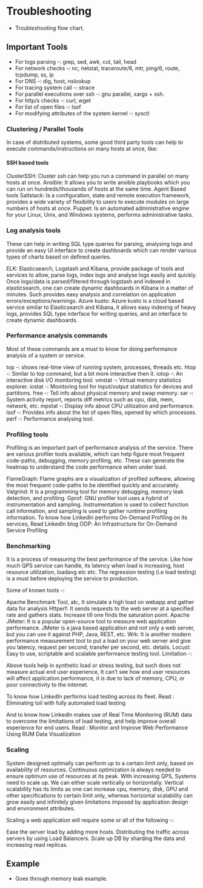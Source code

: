 # Troubleshooting

* Troubleshooting flow chart.

## Important Tools

* For logs parsing -: grep, sed, awk, cut, tail, head
* For network checks -: nc, netstat, traceroute/6, mtr, ping/6, route, tcpdump, ss, ip
* For DNS -: dig, host, nslookup
* For tracing system call -: strace
* For parallel executions over ssh -: gnu parallel, xargs + ssh.
* For http/s checks -: curl, wget
* For list of open files -: lsof
* For modifying attributes of the system kernel -: sysctl

### Clustering / Parallel Tools

In case of distributed systems, some good third party tools can help to execute commands/instructions on many hosts at once, like:

#### SSH based tools
ClusterSSH: Cluster ssh can help you run a command in parallel on many hosts at once.
Ansible: It allows you to write ansible playbooks which you can run on hundreds/thousands of hosts at the same time.
Agent Based tools
Saltstack: Is a configuration, state and remote execution framework, provides a wide variety of flexibility to users to execute modules on large numbers of hosts at once.
Puppet: Is an automated administrative engine for your Linux, Unix, and Windows systems, performs administrative tasks.

### Log analysis tools
These can help in writing SQL type queries for parsing, analysing logs and provide an easy UI interface to create dashboards which can render various types of charts based on defined queries.

ELK: Elasticsearch, Logstash and Kibana, provide package of tools and services to allow, parse logs, index logs and analyse logs easily and quickly. Once logs/data is parsed/filtered through logstash and indexed in elasticsearch, one can create dynamic dashboards in Kibana in a matter of minutes. Such provides easy analysis and correlation on application errors/exceptions/warnings.
Azure kusto: Azure kusto is a cloud based service similar to Elasticsearch and Kibana, it allows easy indexing of heavy logs, provides SQL type interface for writing queries, and an interface to create dynamic dashboards.

### Performance analysis commands
Most of these commands are a must to know for doing performance analysis of a system or service.

top -: shows real-time view of running system, processes, threads etc.
htop -: Similar to top command, but a bit more interactive then it.
iotop -: An interactive disk I/O monitoring tool.
vmstat -: Virtual memory statistics explorer.
iostat -: Monitoring tool for input/output statistics for devices and partitions.
free -: Tell info about physical memory and swap memory.
sar -: System activity report, reports diff metrics such as cpu, disk, mem, network, etc.
mpstat -: Display info about CPU utilization and performance.
lsof -: Provides info about the list of open files, opened by which processes.
perf -: Performance analysing tool.


### Profiling tools

Profiling is an important part of performance analysis of the service. There are various profiler tools available, which can help figure most frequent code-paths, debugging, memory profiling, etc. These can generate the heatmap to understand the code performance when under load.

FlameGraph: Flame graphs are a visualization of profiled software, allowing the most frequent code-paths to be identified quickly and accurately.
Valgrind: It is a programming tool for memory debugging, memory leak detection, and profiling.
Gprof: GNU profiler tool uses a hybrid of instrumentation and sampling. Instrumentation is used to collect function call information, and sampling is used to gather runtime profiling information.
To know how LinkedIn performs On-Demand Profiling on its services, Read LinkedIn blog ODP: An Infrastructure for On-Demand Service Profiling

### Benchmarking

It is a process of measuring the best performance of the service. Like how much QPS service can handle, its latency when load is increasing, host resource utilization, loadavg etc etc. The regression testing (i.e load testing) is a must before deploying the service to production.

Some of known tools -:

Apache Benchmark Tool, ab:, It simulate a high load on webapp and gather data for analysis
Httperf: It sends requests to the web server at a specified rate and gathers stats. Increase till one finds the saturation point.
Apache JMeter: It is a popular open-source tool to measure web application performance. JMeter is a java based application and not only a web server, but you can use it against PHP, Java, REST, etc.
Wrk: It is another modern performance measurement tool to put a load on your web server and give you latency, request per second, transfer per second, etc. details.
Locust: Easy to use, scriptable and scalable performance testing tool.
Limitation -:

Above tools help in synthetic load or stress testing, but such does not measure actual end user experience, It can’t see how end user resources will affect application performance, it is due to lack of memory, CPU, or poor connectivity to the internet.

To know how LinkedIn performs load testing across its fleet. Read : Eliminating toil with fully automated load testing

And to know how LinkedIn makes use of Real Time Monitoring (RUM) data to overcome the limitations of load testing, and help improve overall experience for end users. Read : Monitor and Improve Web Performance Using RUM Data Visualization

### Scaling

System designed optimally can perform up to a certain limit only, based on availability of resources. Continuous optimization is always needed to ensure optimum use of resources at its peak. With increasing QPS, Systems need to scale up. We can either scale vertically or horizontally. Vertical scalability has its limits as one can increase cpu, memory, disk, GPU and other specifications to certain limit only, whereas horizontal scalability can grow easily and infinitely given limitations imposed by application design and environment attributes.

Scaling a web application will require some or all of the following -:

Ease the server load by adding more hosts.
Distributing the traffic across servers by using Load Balancers.
Scale up DB by sharding the data and increasing read replicas.

## Example

* Goes through memory leak example.